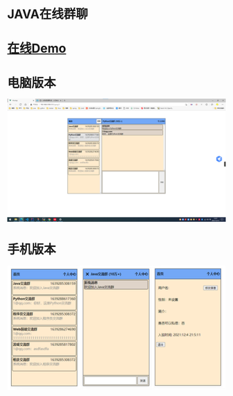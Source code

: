 # JAVA在线群聊
# [在线Demo](www.koobn.com)
# 电脑版本
![输入图片说明](.jpb/%E5%B1%8F%E5%B9%95%E6%88%AA%E5%9B%BE%202021-12-12%20135739.png)
# 手机版本
![输入图片说明](.jpb/%E5%B1%8F%E5%B9%95%E6%88%AA%E5%9B%BE%202021-12-12%20135819.png)